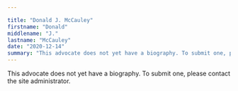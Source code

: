 ```yaml
---

title: "Donald J. McCauley"
firstname: "Donald"
middlename: "J."
lastname: "McCauley"
date: "2020-12-14"
summary: "This advocate does not yet have a biography. To submit one, please contact the site administrator."
---
```

This advocate does not yet have a biography. To submit one, please contact the site administrator.

